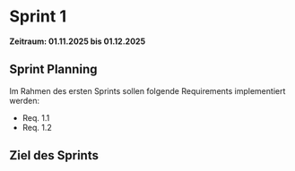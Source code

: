 # Sprint 1
**Zeitraum: 01.11.2025 bis 01.12.2025**

## Sprint Planning

Im Rahmen des ersten Sprints sollen folgende Requirements implementiert werden:
- Req. 1.1
- Req. 1.2

## Ziel des Sprints